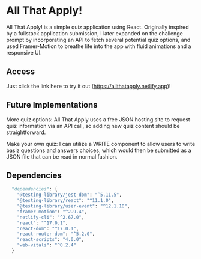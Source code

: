 # All That Apply!

All That Apply! is a simple quiz application using React. Originally inspired by a fullstack application submission, I later expanded on the challenge prompt by incorporating an API to fetch several potential quiz options, and used Framer-Motion to breathe life into the app with fluid animations and a responsive UI.

## Access

Just click the link here to try it out (https://allthatapply.netlify.app)!

## Future Implementations

More quiz options: All That Apply uses a free JSON hosting site to request quiz information via an API call, so adding new quiz content should be straightforward.

Make your own quiz: I can utilize a WRITE component to allow users to write basiz questions and answers choices, which would then be submitted as a JSON file that can be read in normal fashion.

## Dependencies

```python
  "dependencies": {
    "@testing-library/jest-dom": "^5.11.5",
    "@testing-library/react": "^11.1.0",
    "@testing-library/user-event": "^12.1.10",
    "framer-motion": "^2.9.4",
    "netlify-cli": "^2.67.0",
    "react": "^17.0.1",
    "react-dom": "^17.0.1",
    "react-router-dom": "^5.2.0",
    "react-scripts": "4.0.0",
    "web-vitals": "^0.2.4"
  }
